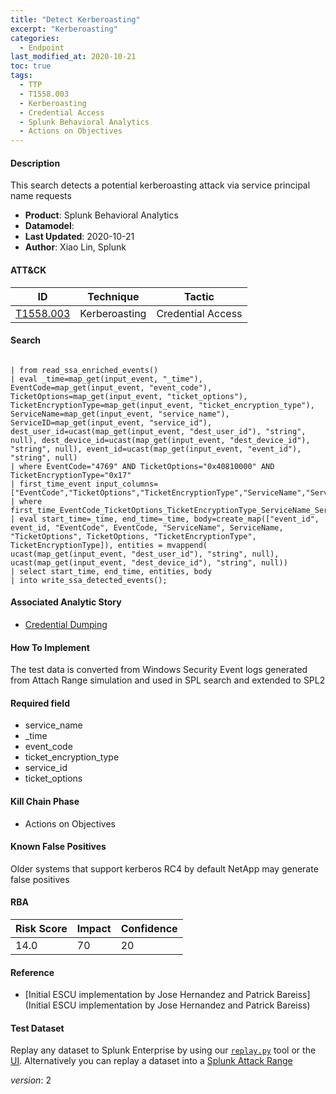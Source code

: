 ```yaml
---
title: "Detect Kerberoasting"
excerpt: "Kerberoasting"
categories:
  - Endpoint
last_modified_at: 2020-10-21
toc: true
tags:
  - TTP
  - T1558.003
  - Kerberoasting
  - Credential Access
  - Splunk Behavioral Analytics
  - Actions on Objectives
---
```




#### Description

This search detects a potential kerberoasting attack via service principal name requests

- **Product**: Splunk Behavioral Analytics
- **Datamodel**: 
- **Last Updated**: 2020-10-21
- **Author**: Xiao Lin, Splunk


#### ATT&CK

| ID          | Technique   | Tactic       |
| ----------- | ----------- |--------------|
| [T1558.003](https://attack.mitre.org/techniques/T1558/003/) | Kerberoasting | Credential Access |


#### Search

```
 
| from read_ssa_enriched_events() 
| eval _time=map_get(input_event, "_time"), EventCode=map_get(input_event, "event_code"), TicketOptions=map_get(input_event, "ticket_options"), TicketEncryptionType=map_get(input_event, "ticket_encryption_type"), ServiceName=map_get(input_event, "service_name"), ServiceID=map_get(input_event, "service_id"), dest_user_id=ucast(map_get(input_event, "dest_user_id"), "string", null), dest_device_id=ucast(map_get(input_event, "dest_device_id"), "string", null), event_id=ucast(map_get(input_event, "event_id"), "string", null) 
| where EventCode="4769" AND TicketOptions="0x40810000" AND TicketEncryptionType="0x17" 
| first_time_event input_columns=["EventCode","TicketOptions","TicketEncryptionType","ServiceName","ServiceID"] 
| where first_time_EventCode_TicketOptions_TicketEncryptionType_ServiceName_ServiceID 
| eval start_time=_time, end_time=_time, body=create_map(["event_id", event_id, "EventCode", EventCode, "ServiceName", ServiceName, "TicketOptions", TicketOptions, "TicketEncryptionType", TicketEncryptionType]), entities = mvappend( ucast(map_get(input_event, "dest_user_id"), "string", null), ucast(map_get(input_event, "dest_device_id"), "string", null))
| select start_time, end_time, entities, body 
| into write_ssa_detected_events();
```

#### Associated Analytic Story
* [Credential Dumping](_stories/credential_dumping)


#### How To Implement
The test data is converted from Windows Security Event logs generated from Attach Range simulation and used in SPL search and extended to SPL2

#### Required field
* service_name
* _time
* event_code
* ticket_encryption_type
* service_id
* ticket_options


#### Kill Chain Phase
* Actions on Objectives


#### Known False Positives
Older systems that support kerberos RC4 by default NetApp may generate false positives



#### RBA

| Risk Score  | Impact      | Confidence   |
| ----------- | ----------- |--------------|
| 14.0 | 70 | 20 |



#### Reference

* [Initial ESCU implementation by Jose Hernandez and Patrick Bareiss](Initial ESCU implementation by Jose Hernandez and Patrick Bareiss)



#### Test Dataset
Replay any dataset to Splunk Enterprise by using our [`replay.py`](https://github.com/splunk/attack_data#using-replaypy) tool or the [UI](https://github.com/splunk/attack_data#using-ui).
Alternatively you can replay a dataset into a [Splunk Attack Range](https://github.com/splunk/attack_range#replay-dumps-into-attack-range-splunk-server)



_version_: 2
